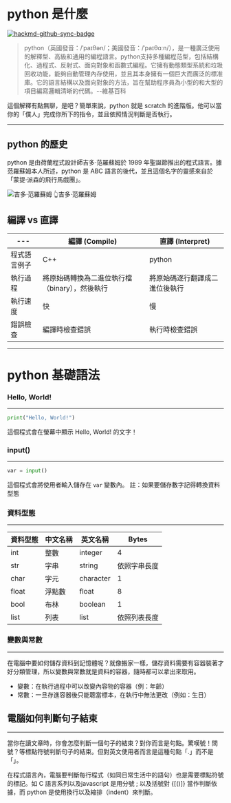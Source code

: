 # python 是什麼

[![hackmd-github-sync-badge](https://hackmd.io/Ef0-9486SNmjqNenjFlDDg/badge)](https://hackmd.io/Ef0-9486SNmjqNenjFlDDg)

>  python（英國發音：/ˈpaɪθən/；美國發音：/ˈpaɪθɑːn/），是一種廣泛使用的解釋型、高級和通用的編程語言。python支持多種編程范型，包括結構化、過程式、反射式、面向對象和函數式編程。它擁有動態類型系統和垃圾回收功能，能夠自動管理內存使用，並且其本身擁有一個巨大而廣泛的標准庫。它的語言結構以及面向對象的方法，旨在幫助程序員為小型的和大型的項目編寫邏輯清晰的代碼。--維基百科

這個解釋有點無聊，是吧？簡單來說，python 就是 scratch
的進階版。他可以當你的「僕人」完成你所下的指令，並且依照情況判斷是否執行。

---

## python 的歷史
python 是由荷蘭程式設計師吉多·范羅蘇姆於 1989 年聖誕節推出的程式語言。據范羅蘇姆本人所述，python 是 ABC 語言的後代，並且這個名字的靈感來自於「蒙提·派森的飛行馬戲團」。

![吉多·范羅蘇姆](https://gvanrossum.github.io/images/guido-headshot-2019.jpg)
👆吉多·范羅蘇姆

## 編譯 vs 直譯

| ---  | 編譯 (Compile) | 直譯 (Interpret) |
| --- | --- | ------ |
| 程式語言例子 | C++ | python |
| 執行過程 | 將原始碼轉換為二進位執行檔（binary），然後執行 | 將原始碼逐行翻譯成二進位後執行 |
| 執行速度 | 快 | 慢 |
| 錯誤檢查 | 編譯時檢查錯誤 | 執行時檢查錯誤 |

---

# python 基礎語法


### Hello, World!

---
```python
print("Hello, World!")
```

這個程式會在螢幕中顯示 Hello, World! 的文字！

### input()

---

```python
var = input()
```
這個程式會將使用者輸入儲存在 `var` 變數內。
註：如果要儲存數字記得轉換資料型態

### 資料型態

---

| 資料型態 | 中文名稱 | 英文名稱 | Bytes |
| --- | --- | --- | --- |
| int | 整數 | integer | 4 |
| str | 字串 | string | 依照字串長度 |
| char | 字元 | character | 1 |
| float | 浮點數 | float | 8 |
| bool | 布林 | boolean | 1 |
| list | 列表 | list | 依照列表長度 |

### 變數與常數

---

在電腦中要如何儲存資料到記憶體呢？就像搬家一樣，儲存資料需要有容器裝著才好分類管理，所以變數與常數就是資料的容器，隨時都可以拿出來取用。

* 變數：在執行過程中可以改變內容物的容器（例：年齡）
* 常數：一旦存進容器後只能聰當標本，在執行中無法更改（例如：生日）

## 電腦如何判斷句子結束

---

當你在讀文章時，你會怎麼判斷一個句子的結束？對你而言是句點。驚嘆號！問號？等標點符號判斷句子的結束。但對英文使用者而言是這種句點「.」而不是「」。

在程式語言內，電腦要判斷每行程式（如同日常生活中的語句）也是需要標點符號的標記。如 C 語言系列以及javascript 是用分號 ; 以及括號對 {[()]} 當作判斷依據，而 python 是使用換行以及縮排（indent）來判斷。
